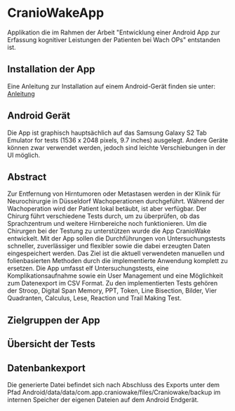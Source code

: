 # CranioWakeApp
Applikation die im Rahmen der Arbeit "Entwicklung einer Android App zur Erfassung kognitiver Leistungen der Patienten bei Wach OPs" entstanden ist.

## Installation der App
Eine Anleitung zur Installation auf einem Android-Gerät finden sie unter:
[Anleitung](https://mobilsicher.de/ratgeber/apps-aus-apk-datei-installieren-android-2)

## Android Gerät
Die App ist graphisch hauptsächlich auf das Samsung Galaxy S2 Tab Emulator for tests (1536 x 2048 pixels, 9.7 inches)
ausgelegt. Andere Geräte können zwar verwendet werden, jedoch sind leichte Verschiebungen in der UI möglich.

## Abstract 
Zur Entfernung von Hirntumoren oder Metastasen werden in der Klinik für Neurochirurgie in Düsseldorf Wachoperationen durchgeführt. Während der Wachoperation wird der Patient lokal betäubt, ist aber verfügbar. Der Chirurg führt verschiedene Tests durch, um zu überprüfen, ob das Sprachzentrum und weitere Hirnbereiche noch funktionieren. Um die Chirurgen bei der Testung zu unterstützen wurde die App CranioWake entwickelt. Mit der App sollen die Durchführungen von Untersuchungstests schneller, zuverlässiger und flexibler sowie die dabei erzeugten Daten eingespeichert werden. Das Ziel ist die aktuell verwendeten manuellen und folienbasierten Methoden durch die implementierte Anwendung komplett zu ersetzen. Die App umfasst elf Untersuchungstests, eine Komplikationsaufnahme sowie ein User Management und eine Möglichkeit zum Datenexport im CSV Format. Zu den implementierten Tests gehören der Stroop, Digital Span Memory, PPT, Token, Line Bisection, Bilder, Vier Quadranten, Calculus, Lese, Reaction und Trail Making Test.

## Zielgruppen der App

## Übersicht der Tests

## Datenbankexport

Die generierte Datei befindet sich nach Abschluss des Exports unter dem Pfad
Android/data/data/com.app.craniowake/files/Craniowake/backup im
internen Speicher der eigenen Dateien auf dem Android Endgerät.

